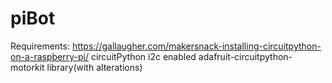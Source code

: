# piBot
Requirements:
  https://gallaugher.com/makersnack-installing-circuitpython-on-a-raspberry-pi/
  circuitPython
  i2c enabled
  adafruit-circuitpython-motorkit library(with alterations)
  
